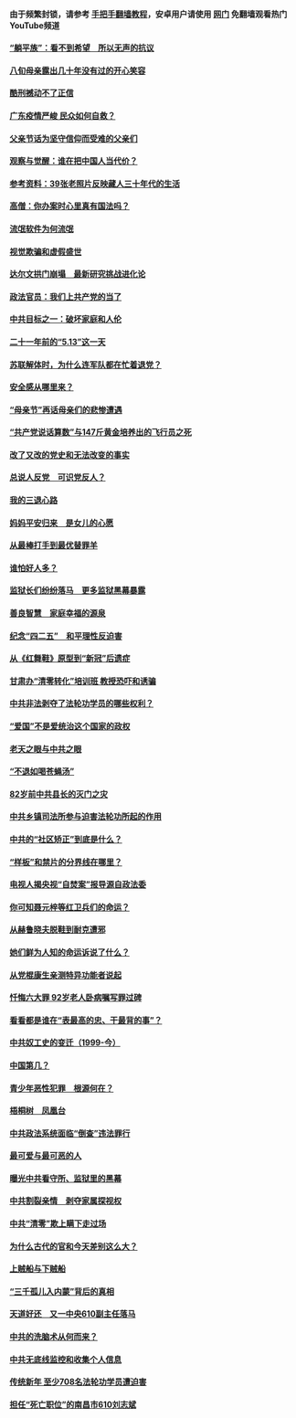 #### 由于频繁封锁，请参考 [手把手翻墙教程](https://github.com/gfw-breaker/guides/wiki/)，安卓用户请使用 [网门](https://github.com/gfw-breaker/nogfw/blob/master/dl.md?t=06281901) 免翻墙观看热门YouTube频道 

#### [“躺平族”：看不到希望　所以无声的抗议](../pages/19/427464.md?t=06281901) 

#### [八旬母亲露出几十年没有过的开心笑容](../pages/19/427429.md?t=06281901) 

#### [酷刑撼动不了正信](../pages/19/427414.md?t=06281901) 

#### [广东疫情严峻 民众如何自救？](../pages/19/427311.md?t=06281901) 

#### [父亲节话为坚守信仰而受难的父亲们](../pages/19/427033.md?t=06281901) 

#### [观察与觉醒：谁在把中国人当代价？](../pages/19/426987.md?t=06281901) 

#### [参考资料：39张老照片反映藏人三十年代的生活](../pages/19/426471.md?t=06281901) 

#### [高僧：你办案时心里真有国法吗？](../pages/19/426530.md?t=06281901) 

#### [流氓软件为何流氓](../pages/19/426531.md?t=06281901) 

#### [视觉欺骗和虚假盛世](../pages/19/426443.md?t=06281901) 

#### [达尔文拱门崩塌　最新研究挑战进化论](../pages/19/426009.md?t=06281901) 

#### [政法官员：我们上共产党的当了](../pages/19/425351.md?t=06281901) 

#### [中共目标之一：破坏家庭和人伦](../pages/19/424454.md?t=06281901) 

#### [二十一年前的“5.13”这一天](../pages/19/424814.md?t=06281901) 

#### [苏联解体时，为什么连军队都在忙着退党？](../pages/19/424335.md?t=06281901) 

#### [安全感从哪里来？](../pages/19/424336.md?t=06281901) 

#### [“母亲节”再话母亲们的悲惨遭遇](../pages/19/424234.md?t=06281901) 

#### [“共产党说话算数”与147斤黄金培养出的飞行员之死](../pages/19/424115.md?t=06281901) 

#### [改了又改的党史和无法改变的事实](../pages/19/424037.md?t=06281901) 

#### [总说人反党　可识党反人？](../pages/19/423820.md?t=06281901) 

#### [我的三退心路](../pages/19/423876.md?t=06281901) 

#### [妈妈平安归来　是女儿的心愿](../pages/19/423947.md?t=06281901) 

#### [从最棒打手到最优替罪羊](../pages/19/423819.md?t=06281901) 

#### [谁怕好人多？](../pages/19/423774.md?t=06281901) 

#### [监狱长们纷纷落马　更多监狱黑幕暴露](../pages/19/423787.md?t=06281901) 

#### [善良智慧　家庭幸福的源泉](../pages/19/423632.md?t=06281901) 

#### [纪念“四二五”　和平理性反迫害](../pages/19/423660.md?t=06281901) 

#### [从《红舞鞋》原型到“新冠”后遗症](../pages/19/423509.md?t=06281901) 

#### [甘肃办“清零转化”培训班 教授恐吓和诱骗](../pages/19/423498.md?t=06281901) 

#### [中共非法剥夺了法轮功学员的哪些权利？](../pages/19/423392.md?t=06281901) 

#### [“爱国”不是爱统治这个国家的政权](../pages/19/423029.md?t=06281901) 

#### [老天之眼与中共之眼](../pages/19/423378.md?t=06281901) 

#### [“不退如喝苍蝇汤”](../pages/19/423287.md?t=06281901) 

#### [82岁前中共县长的灭门之灾](../pages/19/423055.md?t=06281901) 

#### [中共乡镇司法所参与迫害法轮功所起的作用](../pages/19/423064.md?t=06281901) 

#### [中共的“社区矫正”到底是什么？](../pages/19/422870.md?t=06281901) 

#### [“样板”和禁片的分界线在哪里？](../pages/19/422704.md?t=06281901) 

#### [电视人揭央视“自焚案”报导源自政法委](../pages/19/422770.md?t=06281901) 

#### [你可知聂元梓等红卫兵们的命运？](../pages/19/422848.md?t=06281901) 

#### [从赫鲁晓夫脱鞋到耐克遭邪](../pages/19/422826.md?t=06281901) 

#### [她们鲜为人知的命运诉说了什么？](../pages/19/422754.md?t=06281901) 

#### [从党棍康生亲测特异功能者说起](../pages/19/422657.md?t=06281901) 

#### [忏悔六大罪 92岁老人卧病嘱写罪过碑](../pages/19/422750.md?t=06281901) 

#### [看看都是谁在“表最高的忠、干最背的事”？](../pages/19/422703.md?t=06281901) 

#### [中共奴工史的变迁（1999-今）](../pages/19/422656.md?t=06281901) 

#### [中国第几？](../pages/19/422496.md?t=06281901) 

#### [青少年恶性犯罪　根源何在？](../pages/19/422449.md?t=06281901) 

#### [梧桐树　凤凰台](../pages/19/422442.md?t=06281901) 

#### [中共政法系统面临“倒查”违法罪行](../pages/19/422497.md?t=06281901) 

#### [最可爱与最可恶的人](../pages/19/422448.md?t=06281901) 

#### [曝光中共看守所、监狱里的黑幕](../pages/19/422390.md?t=06281901) 

#### [中共割裂亲情　剥夺家属探视权](../pages/19/422364.md?t=06281901) 

#### [中共“清零”欺上瞒下走过场](../pages/19/422306.md?t=06281901) 

#### [为什么古代的官和今天差别这么大？](../pages/19/422228.md?t=06281901) 

#### [上贼船与下贼船](../pages/19/422276.md?t=06281901) 

#### [“三千孤儿入内蒙”背后的真相](../pages/19/422229.md?t=06281901) 

#### [天道好还　又一中央610副主任落马](../pages/19/422155.md?t=06281901) 

#### [中共的洗脑术从何而来？](../pages/19/422154.md?t=06281901) 

#### [中共无底线监控和收集个人信息](../pages/19/422039.md?t=06281901) 

#### [传统新年 至少708名法轮功学员遭迫害](../pages/19/421946.md?t=06281901) 

#### [担任“死亡职位”的南昌市610刘志斌](../pages/19/421957.md?t=06281901) 


